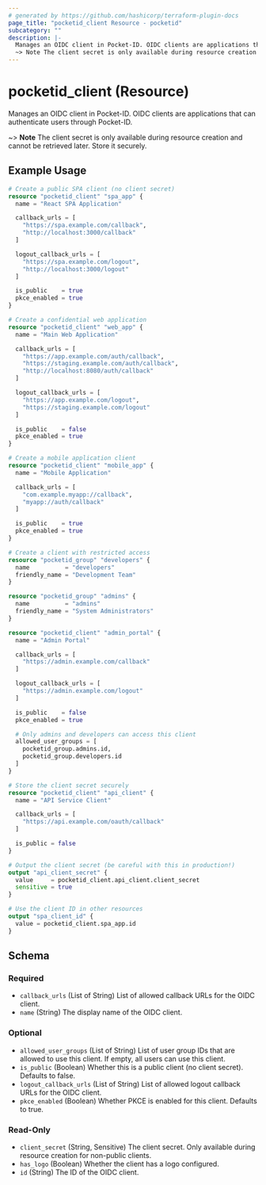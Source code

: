 ```yaml
---
# generated by https://github.com/hashicorp/terraform-plugin-docs
page_title: "pocketid_client Resource - pocketid"
subcategory: ""
description: |-
  Manages an OIDC client in Pocket-ID. OIDC clients are applications that can authenticate users through Pocket-ID.
  ~> Note The client secret is only available during resource creation and cannot be retrieved later. Store it securely.
---
```


# pocketid_client (Resource)

Manages an OIDC client in Pocket-ID. OIDC clients are applications that can authenticate users through Pocket-ID.

~> **Note** The client secret is only available during resource creation and cannot be retrieved later. Store it securely.

## Example Usage

```terraform
# Create a public SPA client (no client secret)
resource "pocketid_client" "spa_app" {
  name = "React SPA Application"

  callback_urls = [
    "https://spa.example.com/callback",
    "http://localhost:3000/callback"
  ]

  logout_callback_urls = [
    "https://spa.example.com/logout",
    "http://localhost:3000/logout"
  ]

  is_public    = true
  pkce_enabled = true
}

# Create a confidential web application
resource "pocketid_client" "web_app" {
  name = "Main Web Application"

  callback_urls = [
    "https://app.example.com/auth/callback",
    "https://staging.example.com/auth/callback",
    "http://localhost:8080/auth/callback"
  ]

  logout_callback_urls = [
    "https://app.example.com/logout",
    "https://staging.example.com/logout"
  ]

  is_public    = false
  pkce_enabled = true
}

# Create a mobile application client
resource "pocketid_client" "mobile_app" {
  name = "Mobile Application"

  callback_urls = [
    "com.example.myapp://callback",
    "myapp://auth/callback"
  ]

  is_public    = true
  pkce_enabled = true
}

# Create a client with restricted access
resource "pocketid_group" "developers" {
  name          = "developers"
  friendly_name = "Development Team"
}

resource "pocketid_group" "admins" {
  name          = "admins"
  friendly_name = "System Administrators"
}

resource "pocketid_client" "admin_portal" {
  name = "Admin Portal"

  callback_urls = [
    "https://admin.example.com/callback"
  ]

  logout_callback_urls = [
    "https://admin.example.com/logout"
  ]

  is_public    = false
  pkce_enabled = true

  # Only admins and developers can access this client
  allowed_user_groups = [
    pocketid_group.admins.id,
    pocketid_group.developers.id
  ]
}

# Store the client secret securely
resource "pocketid_client" "api_client" {
  name = "API Service Client"

  callback_urls = [
    "https://api.example.com/oauth/callback"
  ]

  is_public = false
}

# Output the client secret (be careful with this in production!)
output "api_client_secret" {
  value     = pocketid_client.api_client.client_secret
  sensitive = true
}

# Use the client ID in other resources
output "spa_client_id" {
  value = pocketid_client.spa_app.id
}
```

<!-- schema generated by tfplugindocs -->
## Schema

### Required

- `callback_urls` (List of String) List of allowed callback URLs for the OIDC client.
- `name` (String) The display name of the OIDC client.

### Optional

- `allowed_user_groups` (List of String) List of user group IDs that are allowed to use this client. If empty, all
  users can use this client.
- `is_public` (Boolean) Whether this is a public client (no client secret). Defaults to false.
- `logout_callback_urls` (List of String) List of allowed logout callback URLs for the OIDC client.
- `pkce_enabled` (Boolean) Whether PKCE is enabled for this client. Defaults to true.

### Read-Only

- `client_secret` (String, Sensitive) The client secret. Only available during resource creation for non-public clients.
- `has_logo` (Boolean) Whether the client has a logo configured.
- `id` (String) The ID of the OIDC client.
